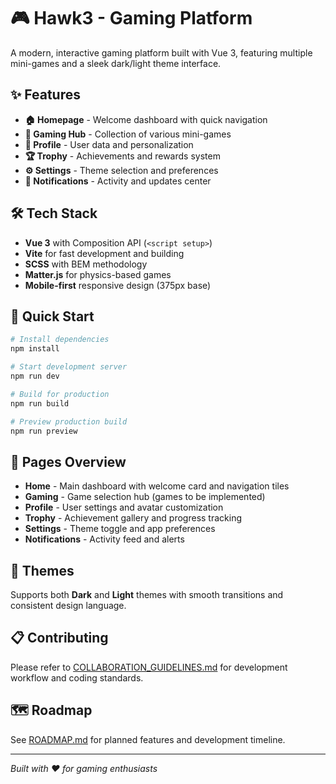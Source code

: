 # 🎮 Hawk3 - Gaming Platform

A modern, interactive gaming platform built with Vue 3, featuring multiple mini-games and a sleek dark/light theme interface.

## ✨ Features

- **🏠 Homepage** - Welcome dashboard with quick navigation
- **🎯 Gaming Hub** - Collection of various mini-games
- **👤 Profile** - User data and personalization
- **🏆 Trophy** - Achievements and rewards system
- **⚙️ Settings** - Theme selection and preferences
- **🔔 Notifications** - Activity and updates center

## 🛠️ Tech Stack

- **Vue 3** with Composition API (`<script setup>`)
- **Vite** for fast development and building
- **SCSS** with BEM methodology
- **Matter.js** for physics-based games
- **Mobile-first** responsive design (375px base)

## 🚀 Quick Start

```bash
# Install dependencies
npm install

# Start development server
npm run dev

# Build for production
npm run build

# Preview production build
npm run preview
```

## 📱 Pages Overview

- **Home** - Main dashboard with welcome card and navigation tiles
- **Gaming** - Game selection hub (games to be implemented)
- **Profile** - User settings and avatar customization
- **Trophy** - Achievement gallery and progress tracking
- **Settings** - Theme toggle and app preferences
- **Notifications** - Activity feed and alerts

## 🎨 Themes

Supports both **Dark** and **Light** themes with smooth transitions and consistent design language.

## 📋 Contributing

Please refer to [COLLABORATION_GUIDELINES.md](./COLLABORATION_GUIDELINES.md) for development workflow and coding standards.

## 🗺️ Roadmap

See [ROADMAP.md](./ROADMAP.md) for planned features and development timeline.

---

*Built with ❤️ for gaming enthusiasts*